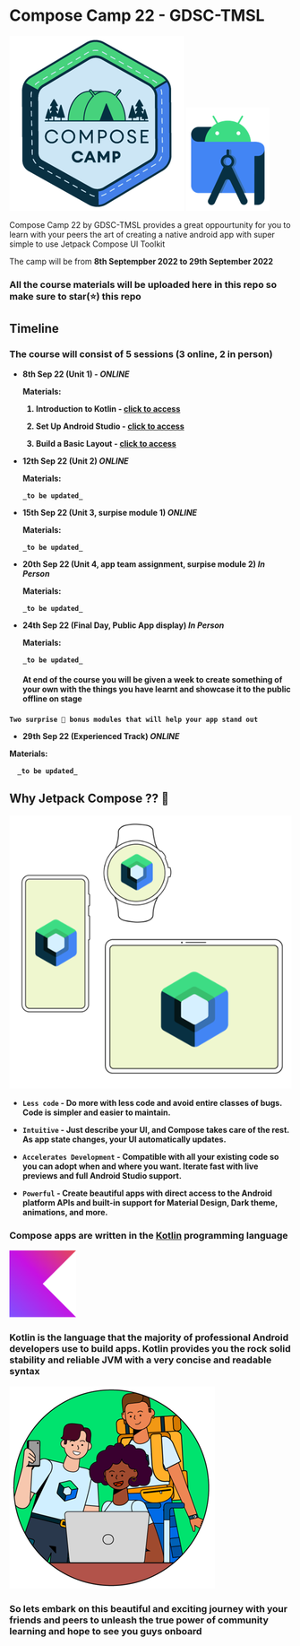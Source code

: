# Compose Camp 22 - GDSC-TMSL

![Compose Camp Logo](./readme_utils/ComposeCampLogo.png) ![Android Studio Logo](./readme_utils/AndroidStudio.png)

Compose Camp 22 by GDSC-TMSL provides a great oppourtunity for you to learn with your peers the art of creating a native android app with super simple to use Jetpack Compose UI Toolkit

The camp will be from **8th Septempber 2022 to 29th September 2022**

### All the course materials will be uploaded here in this repo so make sure to star(⭐) this repo


## Timeline

### The course will consist of **5 sessions (3 online, 2 in person)**

- <b>8th Sep 22 (Unit 1) - _ONLINE_</b>

  <b>__Materials__:<b>

  1. Introduction to Kotlin - [click to access](https://developer.android.com/courses/pathways/android-basics-compose-unit-1-pathway-1)
      
  2. Set Up Android Studio - [click to access](https://developer.android.com/courses/pathways/android-basics-compose-unit-1-pathway-2)
      
  3. Build a Basic Layout - [click to access](https://developer.android.com/courses/pathways/android-basics-compose-unit-1-pathway-3)

- <b>12th Sep 22 (Unit 2) _ONLINE_</b>

  <b>__Materials__:<b>

      _to be updated_

- <b>15th Sep 22 (Unit 3, surpise module 1) _ONLINE_</b>

  <b>__Materials__:<b>

      _to be updated_

- <b>20th Sep 22 (Unit 4, app team assignment, surpise module 2) _In Person_<b>

  <b>__Materials__:<b>

      _to be updated_

- <b>24th Sep 22 (Final Day, Public App display) _In Person_</b>

  <b>__Materials__:<b>

      _to be updated_

     #### At end of the course you will be given a week to create something of your own with the things you have learnt and showcase it to the public offline on stage

 `Two surprise 🤩 bonus modules that will help your app stand out`
 
 - <b>29th Sep 22 (Experienced Track) _ONLINE_</b>

  <b>__Materials__:<b>

      _to be updated_


## Why Jetpack Compose ?? 🤔

![Jetpack Compose Logo](./readme_utils/ComposeLogo.png)

- `Less code` - Do more with less code and avoid entire classes of bugs. Code is simpler and easier to maintain.

- `Intuitive` - Just describe your UI, and Compose takes care of the rest. As app state changes, your UI automatically updates.

- `Accelerates Development` - Compatible with all your existing code so you can adopt when and where you want. Iterate fast with live previews and full Android Studio support.

- `Powerful` - Create beautiful apps with direct access to the Android platform APIs and built-in support for Material Design, Dark theme, animations, and more.

### Compose apps are written in the [Kotlin](https://developer.android.com/kotlin) programming language

![Kotlin Logo](./readme_utils/Kotlin.png)

### Kotlin is the language that the majority of professional Android developers use to build apps. Kotlin provides you the rock solid stability and reliable JVM with a very concise and readable syntax

![Community Learning](./readme_utils/CommunityLearning.png)

### So lets embark on this beautiful and exciting journey with your friends and peers to unleash the true power of community learning and hope to see you guys onboard
